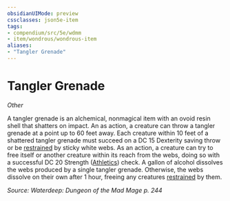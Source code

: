 ```yaml
---
obsidianUIMode: preview
cssclasses: json5e-item
tags:
- compendium/src/5e/wdmm
- item/wondrous/wondrous-item
aliases: 
- "Tangler Grenade"
---
```

# Tangler Grenade
*Other*  


A tangler grenade is an alchemical, nonmagical item with an ovoid resin shell that shatters on impact. An as action, a creature can throw a tangler grenade at a point up to 60 feet away. Each creature within 10 feet of a shattered tangler grenade must succeed on a DC 15 Dexterity saving throw or be [restrained](/3-Mechanics/CLI/rules/conditions.md#restrained) by sticky white webs. As an action, a creature can try to free itself or another creature within its reach from the webs, doing so with a successful DC 20 Strength ([Athletics](/3-Mechanics/CLI/rules/skills.md#Athletics)) check. A gallon of alcohol dissolves the webs produced by a single tangler grenade. Otherwise, the webs dissolve on their own after 1 hour, freeing any creatures [restrained](/3-Mechanics/CLI/rules/conditions.md#restrained) by them.

*Source: Waterdeep: Dungeon of the Mad Mage p. 244*
